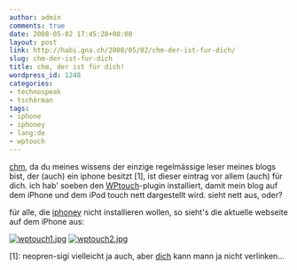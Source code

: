 ```yaml
---
author: admin
comments: true
date: 2008-05-02 17:45:28+00:00
layout: post
link: http://habi.gna.ch/2008/05/02/chm-der-ist-fur-dich/
slug: chm-der-ist-fur-dich
title: chm, der ist für dich!
wordpress_id: 1248
categories:
- technospeak
- tschörman
tags:
- iphone
- iphoney
- lang:de
- wptouch
---
```


[chm](http://bloxxs.ch/), da du meines wissens der einzige regelmässige leser meines blogs bist, der (auch) ein iphone besitzt [1], ist dieser eintrag vor allem (auch) für dich. ich hab' soeben den [WPtouch](http://www.bravenewcode.com/wptouch/)-plugin installiert, damit mein blog auf dem iPhone und dem iPod touch nett dargestellt wird. sieht nett aus, oder?




für alle, die [iphoney](http://www.marketcircle.com/iphoney/) nicht installieren wollen, so sieht's die aktuelle webseite auf dem iPhone aus:





  [![wptouch1.jpg](http://habi.gna.ch/wp-content/uploads/2008/05/wptouch11.jpg)](http://habi.gna.ch/wp-content/uploads/2008/05/wptouch1.jpg) [![wptouch2.jpg](http://habi.gna.ch/wp-content/uploads/2008/05/wptouch21.jpg)](http://habi.gna.ch/wp-content/uploads/2008/05/wptouch2.jpg)  






[1]: neopren-sigi vielleicht ja auch, aber [dich](http://skooba.com/) kann mann ja nicht verlinken...

  

  


